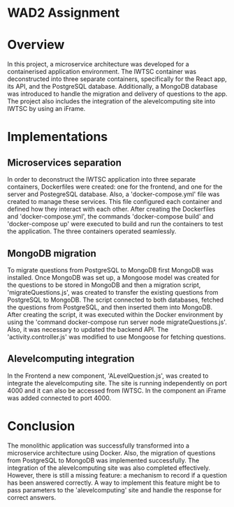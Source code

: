 # WAD2 Assignment

# Overview

In this project, a microservice architecture was developed for a containerised application environment. The IWTSC container was deconstructed into three separate containers, specifically for the React app, its API, and the PostgreSQL database.
Additionally, a MongoDB database was introduced to handle the migration and delivery of questions to the app. The project also includes the integration of the alevelcomputing site into IWTSC by using an iFrame.

# Implementations

## Microservices separation

In order to deconstruct the IWTSC application into three separate containers, Dockerfiles were created: one for the frontend, and one for the server and PostegreSQL database. Also, a 'docker-compose.yml' file was created to manage these services. This file configured each container and defined how they interact with each other. After creating the Dockerfiles and 'docker-compose.yml', the commands 'docker-compose build' and 'docker-compose up' were executed to build and run the containers to test the application. The three containers operated seamlessly.

## MongoDB migration

To migrate questions from PostgreSQL to MongoDB first MongoDB was installed. Once MongoDB was set up, a Mongoose model was created for the questions to be stored in MongoDB and then a migration script, 'migrateQuestions.js', was created to transfer the existing questions from PostgreSQL to MongoDB. The script connected to both databases, fetched the questions from PostgreSQL, and then inserted them into MongoDB. After creating the script, it was executed within the Docker environment by using the 'command docker-compose run server node migrateQuestions.js'. Also, it was necessary to updated the backend API. The 'activity.controller.js' was modified to use Mongoose for fetching questions.

## Alevelcomputing integration

In the Frontend a new component, 'ALevelQuestion.js', was created to integrate the alevelcomputing site. The site is running independently on port 4000 and it can also be accessed from IWTSC. In the component an iFrame was added connected to port 4000.

# Conclusion

The monolithic application was successfully transformed into a microservice architecture using Docker. Also, the migration of questions from PostgreSQL to MongoDB was implemented successfully. The integration of the alevelcomputing site was also completed effectively. However, there is still a missing feature: a mechanism to record if a question has been answered correctly. A way to implement this feature might be to pass parameters to the 'alevelcomputing' site and handle the response for correct answers.
